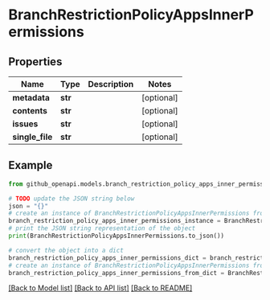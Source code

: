 # BranchRestrictionPolicyAppsInnerPermissions


## Properties

Name | Type | Description | Notes
------------ | ------------- | ------------- | -------------
**metadata** | **str** |  | [optional] 
**contents** | **str** |  | [optional] 
**issues** | **str** |  | [optional] 
**single_file** | **str** |  | [optional] 

## Example

```python
from github_openapi.models.branch_restriction_policy_apps_inner_permissions import BranchRestrictionPolicyAppsInnerPermissions

# TODO update the JSON string below
json = "{}"
# create an instance of BranchRestrictionPolicyAppsInnerPermissions from a JSON string
branch_restriction_policy_apps_inner_permissions_instance = BranchRestrictionPolicyAppsInnerPermissions.from_json(json)
# print the JSON string representation of the object
print(BranchRestrictionPolicyAppsInnerPermissions.to_json())

# convert the object into a dict
branch_restriction_policy_apps_inner_permissions_dict = branch_restriction_policy_apps_inner_permissions_instance.to_dict()
# create an instance of BranchRestrictionPolicyAppsInnerPermissions from a dict
branch_restriction_policy_apps_inner_permissions_from_dict = BranchRestrictionPolicyAppsInnerPermissions.from_dict(branch_restriction_policy_apps_inner_permissions_dict)
```
[[Back to Model list]](../README.md#documentation-for-models) [[Back to API list]](../README.md#documentation-for-api-endpoints) [[Back to README]](../README.md)


